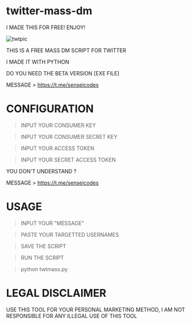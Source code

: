# twitter-mass-dm
I MADE THIS FOR FREE! ENJOY! 

![twtpic](https://user-images.githubusercontent.com/125784563/226119032-7545ae00-bf4f-4c74-8670-c319e9ec3a8c.jpeg)


THIS IS A FREE MASS DM SCRIPT FOR TWITTER

I MADE IT WITH PYTHON

DO YOU NEED THE BETA VERSION [EXE FILE]

MESSAGE > https://t.me/senseicodes


# CONFIGURATION

> INPUT YOUR CONSUMER KEY

> INPUT YOUR CONSUMER SECRET KEY

> INPUT YOUR ACCESS TOKEN 

> INPUT YOUR SECRET ACCESS TOKEN


YOU DON'T UNDERSTAND ?

MESSAGE > https://t.me/senseicodes


# USAGE 

> INPUT YOUR "MESSAGE"

> PASTE YOUR TARGETTED USERNAMES

> SAVE THE SCRIPT

> RUN THE SCRIPT

> python twtmass.py


# LEGAL DISCLAIMER

USE THIS TOOL FOR YOUR PERSONAL MARKETING METHOD, I AM NOT RESPONSIBLE FOR ANY ILLEGAL USE OF THIS TOOL



